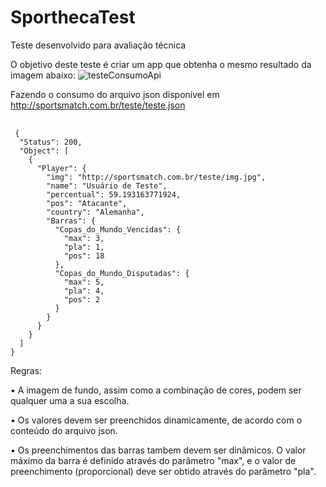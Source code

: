 # SporthecaTest
Teste desenvolvido para avaliação técnica

O objetivo deste teste é criar um app que obtenha o mesmo resultado da imagem abaixo:
![testeConsumoApi](https://user-images.githubusercontent.com/12645172/203700746-7b6cea13-8d07-4f4c-9153-22d10db25281.jpg)

Fazendo o consumo do arquivo json disponível em <a href="url">http://sportsmatch.com.br/teste/teste.json</a>


<pre>
    <code>
 {
  "Status": 200,
  "Object": [
    {
      "Player": {
        "img": "http://sportsmatch.com.br/teste/img.jpg",
        "name": "Usuário de Teste",
        "percentual": 59.193163771924,
        "pos": "Atacante",
        "country": "Alemanha",
        "Barras": {
          "Copas_do_Mundo_Vencidas": {
            "max": 3,
            "pla": 1,
            "pos": 18
          },
          "Copas_do_Mundo_Disputadas": {
            "max": 5,
            "pla": 4,
            "pos": 2
          }
        }
      }
    }
  ]
}</code>
</pre>

<p>Regras:</p>
<div>• A imagem de fundo, assim como a combinação de cores, podem ser qualquer uma a sua escolha.

• Os valores devem ser preenchidos dinamicamente, de acordo com o conteúdo do arquivo json.

• Os preenchimentos das barras tambem devem ser dinâmicos.
O valor máximo da barra é definido através do parâmetro "max", e o valor de preenchimento (proporcional) deve ser obtido através do parâmetro "pla".</div>
